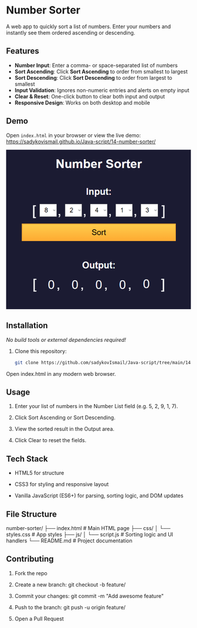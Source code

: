 # Number Sorter

A web app to quickly sort a list of numbers. Enter your numbers and instantly see them ordered ascending or descending.

## Features

- **Number Input**: Enter a comma- or space-separated list of numbers  
- **Sort Ascending**: Click **Sort Ascending** to order from smallest to largest  
- **Sort Descending**: Click **Sort Descending** to order from largest to smallest  
- **Input Validation**: Ignores non-numeric entries and alerts on empty input  
- **Clear & Reset**: One-click button to clear both input and output  
- **Responsive Design**: Works on both desktop and mobile  

## Demo

Open `index.html` in your browser or view the live demo:  
<https://sadykovismail.github.io/Java-script/14-number-sorter/>

![Screenshot of the Number Sorter app](./screenshot.png)

## Installation

_No build tools or external dependencies required!_

1. Clone this repository:  
   ```bash
   git clone https://github.com/sadykovIsmail/Java-script/tree/main/14-number-sorter
Open index.html in any modern web browser.

## Usage
1) Enter your list of numbers in the Number List field (e.g. 5, 2, 9, 1, 7).

2) Click Sort Ascending or Sort Descending.

3) View the sorted result in the Output area.

4) Click Clear to reset the fields.

## Tech Stack
- HTML5 for structure

- CSS3 for styling and responsive layout

- Vanilla JavaScript (ES6+) for parsing, sorting logic, and DOM updates

## File Structure
number-sorter/
├── index.html           # Main HTML page
├── css/
│   └── styles.css       # App styles
├── js/
│   └── script.js           # Sorting logic and UI handlers
└── README.md            # Project documentation

## Contributing
1) Fork the repo

2) Create a new branch:
git checkout -b feature/<your-branch-name>

3) Commit your changes:
git commit -m "Add awesome feature"

4) Push to the branch:
git push -u origin feature/<your-branch-name>

5) Open a Pull Request